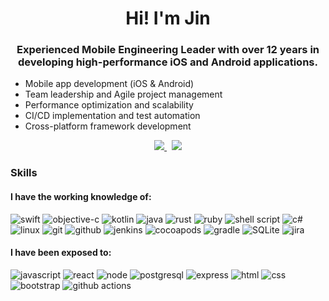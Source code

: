 <h1 align="center"> Hi! I'm Jin</h1>

<h3 align="center">Experienced Mobile Engineering Leader with over 12 years in developing high-performance iOS and Android applications.</h3>
<ul>
  <li>Mobile app development (iOS & Android)</li>
  <li>Team leadership and Agile project management</li>
  <li>Performance optimization and scalability</li>
  <li>CI/CD implementation and test automation</li>
  <li>Cross-platform framework development</li>
</ul>

<p align="center">
  <a target="_blank" href="https://www.linkedin.com/in/jin-xu-programmer/" target="_blank">
    <img src="https://img.shields.io/badge/linkedin-%230077B5.svg?style=for-the-badge&logo=linkedin&logoColor=white"/>
  </a>
  &nbsp;
  <a target="_blank" href="https://www.twitter.com/sojingle/" target="_blank">
    <img src="https://img.shields.io/badge/X-%23000000.svg?style=for-the-badge&logo=X&logoColor=white"/>
  </a>
</p>

<h3>Skills</h3>
<h4>I have the working knowledge of:</h4>
<p>
  <img src="https://img.shields.io/badge/swift-F54A2A?style=for-the-badge&logo=swift&logoColor=white" alt="swift">
  <img src="https://img.shields.io/badge/OBJECTIVE--C-%233A95E3.svg?style=for-the-badge&logo=apple&logoColor=white" alt="objective-c">
  <img src="https://img.shields.io/badge/kotlin-%237F52FF.svg?style=for-the-badge&logo=kotlin&logoColor=white" alt="kotlin">
  <img src="https://img.shields.io/badge/java-%23ED8B00.svg?style=for-the-badge&logo=openjdk&logoColor=white" alt="java">
  <img src="https://img.shields.io/badge/rust-%23000000.svg?style=for-the-badge&logo=rust&logoColor=white" alt="rust">
  <img src="https://img.shields.io/badge/ruby-%23CC342D.svg?style=for-the-badge&logo=ruby&logoColor=white" alt="ruby">
  <img src="https://img.shields.io/badge/shell_script-%23121011.svg?style=for-the-badge&logo=gnu-bash&logoColor=white" alt="shell script">
  <img src="https://img.shields.io/badge/c%23-%23239120.svg?style=for-the-badge&logo=csharp&logoColor=white" alt="c#">
  <img src="https://img.shields.io/badge/Linux-FCC624?style=for-the-badge&logo=linux&logoColor=black" alt="linux">
  <img src="https://img.shields.io/badge/git-%23F05033.svg?style=for-the-badge&logo=git&logoColor=white" alt="git">
  <img src="https://img.shields.io/badge/github-%23121011.svg?style=for-the-badge&logo=github&logoColor=white" alt="github">
  <img src="https://img.shields.io/badge/jenkins-%232C5263.svg?style=for-the-badge&logo=jenkins&logoColor=white" alt="jenkins">
  <img src="https://img.shields.io/badge/CocoaPods-%23EE3322.svg?style=for-the-badge&logo=CocoaPods&logoColor=white" alt="cocoapods">
  <img src="https://img.shields.io/badge/Gradle-02303A.svg?style=for-the-badge&logo=Gradle&logoColor=white" alt="gradle">
  <img src="https://img.shields.io/badge/sqlite-%2307405e.svg?style=for-the-badge&logo=sqlite&logoColor=white" alt="SQLite">
  <img src="https://img.shields.io/badge/jira-%230A0FFF.svg?style=for-the-badge&logo=jira&logoColor=white" alt="jira">
</p>

<h4>I have been exposed to:</h4>
<p>
  <img src="https://img.shields.io/badge/JavaScript-F7DF1E?style=for-the-badge&logo=javascript&logoColor=black" alt="javascript">
  <img src="https://img.shields.io/badge/React-20232A?style=for-the-badge&logo=react&logoColor=61DAFB" alt="react">
  <img src="https://img.shields.io/badge/Node.js-43853D?style=for-the-badge&logo=node.js&logoColor=white" alt="node">
  <img src="https://img.shields.io/badge/PostgreSQL-316192?style=for-the-badge&logo=postgresql&logoColor=white" alt="postgresql">  
  <img src="https://img.shields.io/badge/Express.js-404D59?style=for-the-badge" alt="express">
  <img src="https://img.shields.io/badge/HTML5-E34F26?style=for-the-badge&logo=html5&logoColor=white" alt="html">
  <img src="https://img.shields.io/badge/CSS3-1572B6?style=for-the-badge&logo=css3&logoColor=white" alt="css">
  <img src="https://img.shields.io/badge/Bootstrap-563D7C?style=for-the-badge&logo=bootstrap&logoColor=white" alt="bootstrap">
  <img src="https://img.shields.io/badge/github%20actions-%232671E5.svg?style=for-the-badge&logo=githubactions&logoColor=white" alt="github actions">
</p>
